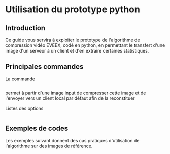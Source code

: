 # Utilisation du prototype python 

## Introduction 

Ce guide vous servira à exploiter le prototype de l'algorithme de compression vidéo EVEEX, codé en python,  en permettant le transfert d'une image d'un serveur à un client et d'en extraire certaines statistiques. 

## Principales commandes 

La commande 

```bash

```

permet à partir d'une image input de compresser cette image et de l'envoyer vers un client local par défaut afin de la reconstituer

Listes des options 

```bash

```

## Exemples de codes 

Les exemples suivant donnent des cas pratiques d'utilisation de l'algorithme sur des images de référence. 

